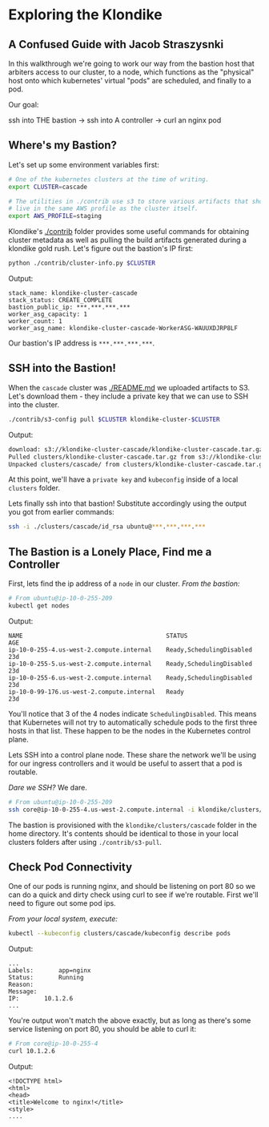 # Exploring the Klondike

A Confused Guide with Jacob Straszysnki
---------------------------------------

In this walkthrough we're going to work our way from the bastion host that
arbiters access to our cluster, to a node, which functions as the "physical"
host onto which kubernetes' virtual "pods" are scheduled, and finally to a pod.

Our goal:

  ssh into THE bastion -> ssh into A controller -> curl an nginx pod


Where's my Bastion?
-------------------

Let's set up some environment variables first:

```bash
# One of the kubernetes clusters at the time of writing.
export CLUSTER=cascade

# The utilities in ./contrib use s3 to store various artifacts that should
# live in the same AWS profile as the cluster itself.
export AWS_PROFILE=staging
```

Klondike's [./contrib](contrib) folder provides some useful commands for
obtaining cluster metadata as well as pulling the build artifacts generated
during a klondike gold rush. Let's figure out the bastion's IP first:


```bash
python ./contrib/cluster-info.py $CLUSTER
```

Output:

```
stack_name: klondike-cluster-cascade
stack_status: CREATE_COMPLETE
bastion_public_ip: ***.***.***.***
worker_asg_capacity: 1
worker_count: 1
worker_asg_name: klondike-cluster-cascade-WorkerASG-WAUUXDJRP8LF
```

Our bastion's IP address is `***.***.***.***`.

SSH into the Bastion!
---------------------

When the `cascade` cluster was [./README.md](created) we uploaded artifacts to
S3. Let's download them - they include a private key that we can use to SSH
into the cluster.

```bash
./contrib/s3-config pull $CLUSTER klondike-cluster-$CLUSTER
```

Output:

```bash
download: s3://klondike-cluster-cascade/klondike-cluster-cascade.tar.gz to clusters/klondike-cluster-cascade.tar.gz
Pulled clusters/klondike-cluster-cascade.tar.gz from s3://klondike-cluster-cascade/klondike-cluster-cascade.tar.gz
Unpacked clusters/cascade/ from clusters/klondike-cluster-cascade.tar.gz
```

At this point, we'll have a `private key` and `kubeconfig` inside of a local
`clusters` folder.

Lets finally ssh into that bastion! Substitute accordingly using the output
you got from earlier commands:

```bash
ssh -i ./clusters/cascade/id_rsa ubuntu@***.***.***.***
```

The Bastion is a Lonely Place, Find me a Controller
---------------------------------------------------

First, lets find the ip address of a `node` in our cluster. *From the bastion:*

```bash
# From ubuntu@ip-10-0-255-209
kubectl get nodes
```

Output:

```
NAME                                        STATUS                     AGE
ip-10-0-255-4.us-west-2.compute.internal    Ready,SchedulingDisabled   23d
ip-10-0-255-5.us-west-2.compute.internal    Ready,SchedulingDisabled   23d
ip-10-0-255-6.us-west-2.compute.internal    Ready,SchedulingDisabled   23d
ip-10-0-99-176.us-west-2.compute.internal   Ready                      23d
```

You'll notice that 3 of the 4 nodes indicate `SchedulingDisabled`. This means
that Kubernetes will not try to automatically schedule pods to the first three
hosts in that list. These happen to be the nodes in the Kubernetes control
plane.

Lets SSH into a control plane node. These share the network we'll be using
for our ingress controllers and it would be useful to assert that a pod
is routable.

*Dare we SSH?* We dare.

```bash
# From ubuntu@ip-10-0-255-209
ssh core@ip-10-0-255-4.us-west-2.compute.internal -i klondike/clusters/cascade/id_rsa
```

The bastion is provisioned with the `klondike/clusters/cascade` folder in
the home directory. It's contents should be identical to those in your
local clusters folders after using `./contrib/s3-pull`.

Check Pod Connectivity
----------------------

One of our pods is running nginx, and should be listening on port 80 so we
can do a quick and dirty check using curl to see if we're routable. First
we'll need to figure out some pod ips.

*From your local system, execute:*

```bash
kubectl --kubeconfig clusters/cascade/kubeconfig describe pods
```

Output:

```
...
Labels:       app=nginx
Status:       Running
Reason:
Message:
IP:       10.1.2.6
...
```

You're output won't match the above exactly, but as long as there's some
service listening on port 80, you should be able to curl it:

```bash
# From core@ip-10-0-255-4
curl 10.1.2.6
```

Output:

```
<!DOCTYPE html>
<html>
<head>
<title>Welcome to nginx!</title>
<style>
....
```
